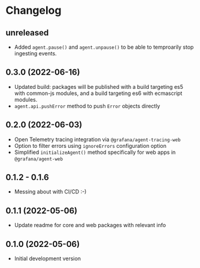 # Changelog

## unreleased
* Added `agent.pause()` and `agent.unpause()` to be able to temproarily stop
ingesting events.

## 0.3.0 (2022-06-16)

* Updated build: packages will be published with a build targeting es5 with common-js modules,
and a build targeting es6 with ecmascript modules.
* `agent.api.pushError` method to push `Error` objects directly

## 0.2.0 (2022-06-03)

* Open Telemetry tracing integration via `@grafana/agent-tracing-web`
* Option to filter errors using `ignoreErrors` configuration option
* Simplified `initializeAgent()` method specifically for web apps in `@grafana/agent-web`

## 0.1.2 - 0.1.6

* Messing about with CI/CD :-)

## 0.1.1 (2022-05-06)

* Update readme for core and web packages with relevant info

## 0.1.0 (2022-05-06)

* Initial development version
